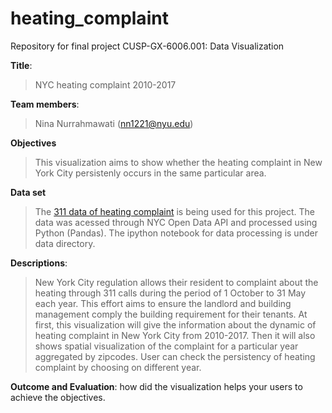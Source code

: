 # heating_complaint
Repository for final project CUSP-GX-6006.001: Data Visualization

**Title**:
> NYC heating complaint 2010-2017

**Team members**:
> Nina Nurrahmawati (nn1221@nyu.edu)

**Objectives**
> This visualization aims to show whether the heating complaint in New York City persistenly occurs in the same particular area. 

**Data set** 
> The [311 data of heating complaint](https://data.cityofnewyork.us/Social-Services/311-Service-Requests-from-2010-to-Present/erm2-nwe9/data) is being used for this project. The data was acessed through NYC Open Data API and processed using Python (Pandas). The ipython notebook for data processing is under data directory. 

**Descriptions**:
> New York City regulation allows their resident to complaint about the heating through 311 calls during the period of 1 October to 31 May each year. This effort aims to ensure the landlord and building management comply the building requirement for their tenants.
At first, this visualization will give the information about the dynamic of heating complaint in New York City from 2010-2017. Then it will also shows spatial visualization of the complaint for a particular year aggregated by zipcodes. User can check the persistency of heating complaint by choosing on different year. 

**Outcome and Evaluation**: 
how did the visualization helps your users to achieve the objectives.
